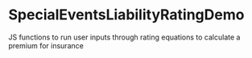 # SpecialEventsLiabilityRatingDemo
JS functions to run user inputs through rating equations to calculate a premium for insurance
